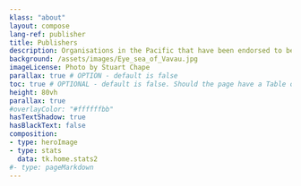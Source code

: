 ```yaml
---
klass: "about"
layout: compose
lang-ref: publisher
title: Publishers
description: Organisations in the Pacific that have been endorsed to be data publishers
background: /assets/images/Eye_sea_of_Vavau.jpg
imageLicense: Photo by Stuart Chape
parallax: true # OPTION - default is false
toc: true # OPTIONAL - default is false. Should the page have a Table of Contents
height: 80vh
parallax: true
#overlayColor: "#ffffffbb"
hasTextShadow: true
hasBlackText: false
composition:
- type: heroImage
- type: stats
  data: tk.home.stats2
#- type: pageMarkdown
---
```

